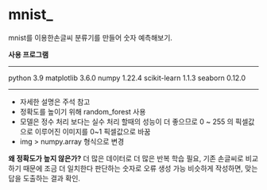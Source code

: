 # mnist_
mnist를 이용한손글씨 분류기를 만들어 숫자 예측해보기.

**사용 프로그램**
* * *
python                  3.9
matplotlib              3.6.0
numpy                   1.22.4
scikit-learn            1.1.3
seaborn                 0.12.0
* * * 

* 자세한 설명은 주석 참고 
* 정확도를 높이기 위해 random_forest 사용
* 모델은 정수 처리 보다는 실수 처리 할때의 성능이 더 좋으므로 0 ~ 255 의 픽셀값으로 이루어진 이미지를 0~1 픽셀값으로 바꿈
* img >  numpy.array 형식으로 변경

**왜 정확도가 높지 않은가?**
더 많은 데이터로 더 많은 반복 학습 필요, 기존 손글씨로 비교하기 때문에 조금 더 일치한다 판단하는 숫자로 오류 생성 가능
비슷하게 작성하면, 맞는 답을 도출하는 결과 확인.


